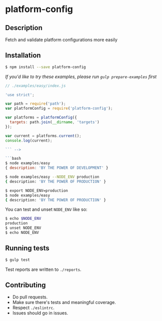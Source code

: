 # platform-config

## Description

Fetch and validate platform configurations more easily

## Installation

```zsh
$ npm install --save platform-config
```

*If you'd like to try these examples, please run `gulp prepare-examples` first*

```js
// ./examples/easy/index.js

'use strict';

var path = require('path');
var platformConfig = require('platform-config');

var platforms = platformConfig({
  targets: path.join(__dirname, 'targets')
});

var current = platforms.current();
console.log(current);

``` -->

```bash
$ node examples/easy
{ description: 'BY THE POWER OF DEVELOPMENT' }
```

```bash
$ node examples/easy --NODE_ENV production
{ description: 'BY THE POWER OF PRODUCTION' }
```

```bash
$ export NODE_ENV=production
$ node examples/easy
{ description: 'BY THE POWER OF PRODUCTION' }
```

You can test and unset `NODE_ENV` like so:

```bash
$ echo $NODE_ENV
production
$ unset NODE_ENV
$ echo NODE_ENV

```

## Running tests

```zsh
$ gulp test
```

Test reports are written to `./reports`.

## Contributing

-   Do pull requests.
-   Make sure there's tests and meaningful coverage.
-   Respect `./eslintrc`.
-   Issues should go in issues.
